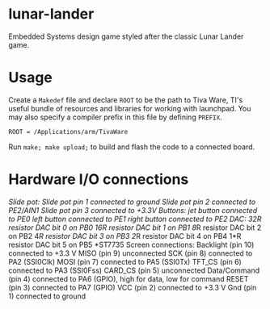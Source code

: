 # lunar-lander
Embedded Systems design game styled after the classic Lunar Lander game.

# Usage

Create a `Makedef` file and declare `ROOT` to be the path to Tiva Ware, TI's useful bundle of resources and libraries for working with launchpad. You may also specify a compiler prefix in this file by defining `PREFIX`.

```
ROOT = /Applications/arm/TivaWare
```

Run `make; make upload;` to build and flash the code to a connected board.

# Hardware I/O connections
*Slide pot:
Slide pot pin 1 connected to ground
Slide pot pin 2 connected to PE2/AIN1
Slide pot pin 3 connected to +3.3V
*Buttons:
jet button connected to PE0
left button connected to PE1
right button connected to PE2
*DAC:
32*R resistor DAC bit 0 on PB0
16*R resistor DAC bit 1 on PB1
8*R resistor DAC bit 2 on PB2
4*R resistor DAC bit 3 on PB3
2*R resistor DAC bit 4 on PB4
1*R resistor DAC bit 5 on PB5
*ST7735 Screen connections:
Backlight (pin 10) connected to +3.3 V
MISO (pin 9) unconnected
SCK (pin 8) connected to PA2 (SSI0Clk)
MOSI (pin 7) connected to PA5 (SSI0Tx)
TFT_CS (pin 6) connected to PA3 (SSI0Fss)
CARD_CS (pin 5) unconnected
Data/Command (pin 4) connected to PA6 (GPIO), high for data, low for command
RESET (pin 3) connected to PA7 (GPIO)
VCC (pin 2) connected to +3.3 V
Gnd (pin 1) connected to ground